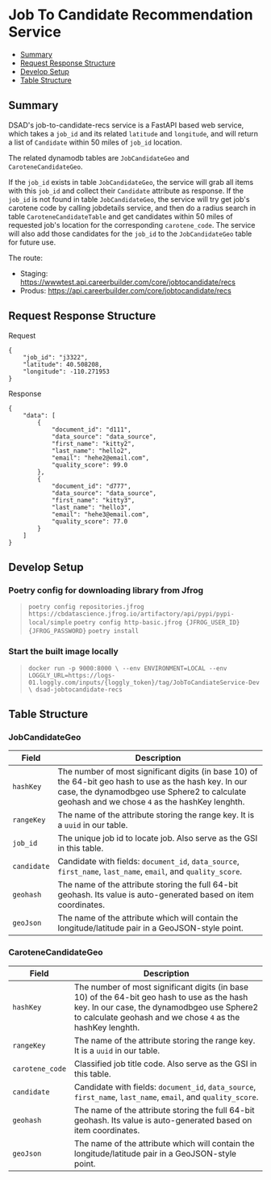 Job To Candidate Recommendation Service
=========================================

- [Summary](#summary)
- [Request Response Structure](#request-response-structure)
- [Develop Setup](#develop-setup)
- [Table Structure](#table-structure)

## Summary
DSAD's job-to-candidate-recs service is a FastAPI based web service, which takes a `job_id` and its related `latitude` 
and `longitude`, and will return a list of `Candidate` within 50 miles of `job_id` location. 

The related dynamodb tables are `JobCandidateGeo` and `CaroteneCandidateGeo`. 

If the `job_id` exists in table `JobCandidateGeo`, the service will grab all items with this `job_id` and collect their `Candidate` attribute as response. If the `job_id` is not found in table `JobCandidateGeo`, the service will try get job's carotene code by calling jobdetails service, and then do a radius search in table `CaroteneCandidateTable` and get candidates within 50 miles of requested job's location for the corresponding `carotene_code`. The service will also add those candidates for the `job_id` to the `JobCandidateGeo` table for future use.

The route: 
- Staging: https://wwwtest.api.careerbuilder.com/core/jobtocandidate/recs
- Produs: https://api.careerbuilder.com/core/jobtocandidate/recs

## Request Response Structure
Request
```
{
    "job_id": "j3322",
    "latitude": 40.508208,
    "longitude": -110.271953
}
```
Response
```
{
    "data": [
        {
            "document_id": "d111",
            "data_source": "data_source",
            "first_name": "kitty2",
            "last_name": "hello2",
            "email": "hehe2@email.com",
            "quality_score": 99.0
        },
        {
            "document_id": "d777",
            "data_source": "data_source",
            "first_name": "kitty3",
            "last_name": "hello3",
            "email": "hehe3@email.com",
            "quality_score": 77.0
        }
    ]
}
```
## Develop Setup

### Poetry config for downloading library from Jfrog

> `poetry config repositories.jfrog https://cbdatascience.jfrog.io/artifactory/api/pypi/pypi-local/simple`
> `poetry config http-basic.jfrog {JFROG_USER_ID} {JFROG_PASSWORD}`
> `poetry install`

### Start the built image locally
> `docker run -p 9000:8000 \
  --env ENVIRONMENT=LOCAL
  --env LOGGLY_URL=https://logs-01.loggly.com/inputs/{loggly_token}/tag/JobToCandiateService-Dev \
  dsad-jobtocandidate-recs`

## Table Structure

### JobCandidateGeo
| Field    | Description |
|----------|-------------|
| `hashKey` | The number of most significant digits (in base 10) of the 64-bit geo hash to use as the hash key. In our case, the dynamodbgeo use Sphere2 to calculate geohash and we chose `4` as the hashKey lenghth. | 
| `rangeKey` | The name of the attribute storing the range key. It is a `uuid` in our table.| 
| `job_id` | The unique job id to locate job. Also serve as the GSI in this table. |
| `candidate` | Candidate with fields: `document_id`, `data_source`, `first_name`, `last_name`, `email`, and `quality_score`. | 
| `geohash` |The name of the attribute storing the full 64-bit geohash. Its value is auto-generated based on item coordinates. | 
| `geoJson`| The name of the attribute which will contain the longitude/latitude pair in a GeoJSON-style point. |

### CaroteneCandidateGeo
| Field    | Description |
|----------|-------------|
| `hashKey` | The number of most significant digits (in base 10) of the 64-bit geo hash to use as the hash key. In our case, the dynamodbgeo use Sphere2 to calculate geohash and we chose `4` as the hashKey lenghth. | 
| `rangeKey` | The name of the attribute storing the range key. It is a `uuid` in our table.| 
| `carotene_code` | Classified job title code. Also serve as the GSI in this table. |
| `candidate` | Candidate with fields: `document_id`, `data_source`, `first_name`, `last_name`, `email`, and `quality_score`. | 
| `geohash` |The name of the attribute storing the full 64-bit geohash. Its value is auto-generated based on item coordinates. | 
| `geoJson`| The name of the attribute which will contain the longitude/latitude pair in a GeoJSON-style point. | 